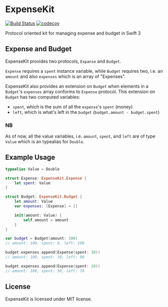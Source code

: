 # ExpenseKit

[![Build Status](https://travis-ci.org/NicholasTD07/ExpenseKit.svg?branch=master)](https://travis-ci.org/NicholasTD07/ExpenseKit)
[![codecov](https://codecov.io/gh/NicholasTD07/ExpenseKit/branch/master/graph/badge.svg)](https://codecov.io/gh/NicholasTD07/ExpenseKit)


Protocol oriented kit for managing expense and budget in Swift 3
## Expense and Budget

ExpenseKit provides two protocols, `Expanse` and `Budget`.

`Expense` requires a `spent` instance variable, while `Budget` requires two, i.e. an `amount` and also `expenses` which is an array of "Expenses".

ExpenseKit also provides an extension on `Budget` when elements in a `Budget`'s `expenses` array conforms to `Expense` protocol.
This extension on `Budget` has two computed variables:

- `spent`, which is the sum of all the `expense`'s `spent` (money)
- `left`, which is what's left in the `budget` (`budget.amount - budget.spent`) 

### NB

As of now, all the value variables, i.e. `amount`, `spent`, and `left` are of type `Value` which is an typealias for `Double`.

## Example Usage

```swift
typealias Value = Double

struct Expense: ExpenseKit.Expense {
    let spent: Value
}

struct Budget: ExpenseKit.Budget {
    let amount: Value
    var expenses: [Expense] = []

    init(amount: Value) {
        self.amount = amount
    }
}

var budget = Budget(amount: 100)
// amount: 100, spent: 0, left: 100

budget.expenses.append(Expense(spent: 10))
// amount: 100, spent: 10, left: 90

budget.expenses.append(Expense(spent: 20))
// amount: 100, spent: 30, left: 70
```

## License

ExpenseKit is licensed under MIT license.
